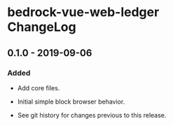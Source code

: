 # bedrock-vue-web-ledger ChangeLog

## 0.1.0 - 2019-09-06

### Added
- Add core files.
- Initial simple block browser behavior.

- See git history for changes previous to this release.
